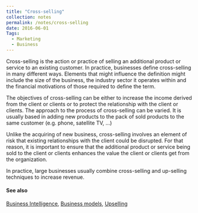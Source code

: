 ```yaml
---
title: "Cross-selling"
collection: notes
permalink: /notes/cross-selling
date: 2016-06-01
Tags:
  - Marketing
  - Business
---
```


Cross-selling is the action or practice of selling an additional product or service to an existing customer. In practice, businesses define cross-selling in many different ways. Elements that might influence the definition might include the size of the business, the industry sector it operates within and the financial motivations of those required to define the term.

The objectives of cross-selling can be either to increase the income derived from the client or clients or to protect the relationship with the client or clients. The approach to the process of cross-selling can be varied. It is usually based in adding new products to the pack of sold products to the same customer (e.g. phone, satellite TV, ...)

Unlike the acquiring of new business, cross-selling involves an element of risk that existing relationships with the client could be disrupted. For that reason, it is important to ensure that the additional product or service being sold to the client or clients enhances the value the client or clients get from the organization.

In practice, large businesses usually combine cross-selling and up-selling techniques to increase revenue.


#### See also
[Business Intelligence](/notes/business_intelligence), [Business models](/notes/business_models), [Upselling](/notes/upselling)








